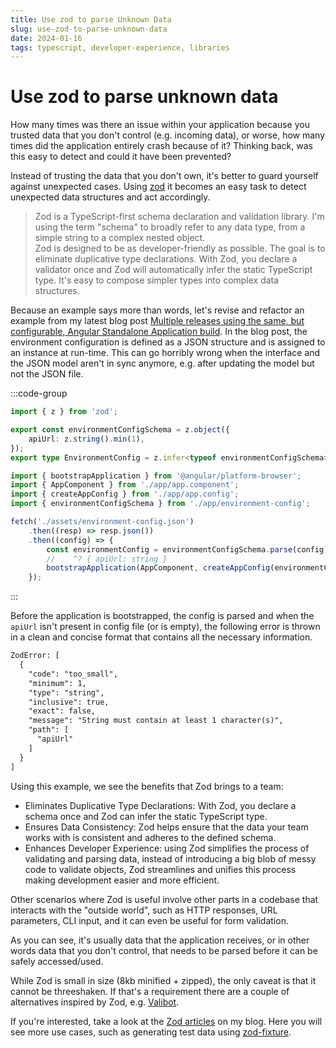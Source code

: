 ```yaml
---
title: Use zod to parse Unknown Data
slug: use-zod-to-parse-unknown-data
date: 2024-01-16
tags: typescript, developer-experience, libraries
---
```


# Use zod to parse unknown data

How many times was there an issue within your application because you trusted data that you don't control (e.g. incoming data), or worse, how many times did the application entirely crash because of it?
Thinking back, was this easy to detect and could it have been prevented?

Instead of trusting the data that you don't own, it's better to guard yourself against unexpected cases.
Using [zod](https://zod.dev) it becomes an easy task to detect unexpected data structures and act accordingly.

> Zod is a TypeScript-first schema declaration and validation library. I'm using the term "schema" to broadly refer to any data type, from a simple string to a complex nested object.  
> Zod is designed to be as developer-friendly as possible. The goal is to eliminate duplicative type declarations. With Zod, you declare a validator once and Zod will automatically infer the static TypeScript type. It's easy to compose simpler types into complex data structures.

Because an example says more than words, let's revise and refactor an example from my latest blog post [Multiple releases using the same, but configurable, Angular Standalone Application build](../../blog/multiple-releases-using-the-same-but-configurable-angular-standalone-application-build/index.md).
In the blog post, the environment configuration is defined as a JSON structure and is assigned to an instance at run-time.
This can go horribly wrong when the interface and the JSON model aren't in sync anymore, e.g. after updating the model but not the JSON file.

:::code-group

```ts environment-config.ts {3-5} [title=environment-config.ts]
import { z } from 'zod';

export const environmentConfigSchema = z.object({
	apiUrl: z.string().min(1),
});
export type EnvironmentConfig = z.infer<typeof environmentConfigSchema>;
```

```ts main.ts {9} [title=main.ts]
import { bootstrapApplication } from '@angular/platform-browser';
import { AppComponent } from './app/app.component';
import { createAppConfig } from './app/app.config';
import { environmentConfigSchema } from './app/environment-config';

fetch('./assets/environment-config.json')
	.then((resp) => resp.json())
	.then((config) => {
		const environmentConfig = environmentConfigSchema.parse(config);
		//    ^? { apiUrl: string }
		bootstrapApplication(AppComponent, createAppConfig(environmentConfig));
	});
```

:::

Before the application is bootstrapped, the config is parsed and when the `apiUrl` isn't present in config file (or is empty), the following error is thrown in a clean and concise format that contains all the necessary information.

```txt
ZodError: [
  {
    "code": "too_small",
    "minimum": 1,
    "type": "string",
    "inclusive": true,
    "exact": false,
    "message": "String must contain at least 1 character(s)",
    "path": [
      "apiUrl"
    ]
  }
]
```

Using this example, we see the benefits that Zod brings to a team:

- Eliminates Duplicative Type Declarations: With Zod, you declare a schema once and Zod can infer the static TypeScript type.
- Ensures Data Consistency: Zod helps ensure that the data your team works with is consistent and adheres to the defined schema.
- Enhances Developer Experience: using Zod simplifies the process of validating and parsing data, instead of introducing a big blob of messy code to validate objects, Zod streamlines and unifies this process making development easier and more efficient.

Other scenarios where Zod is useful involve other parts in a codebase that interacts with the "outside world", such as HTTP responses, URL parameters, CLI input, and it can even be useful for form validation.

As you can see, it's usually data that the application receives, or in other words data that you don't control, that needs to be parsed before it can be safely accessed/used.

While Zod is small in size (8kb minified + zipped), the only caveat is that it cannot be threeshaken.
If that's a requirement there are a couple of alternatives inspired by Zod, e.g. [Valibot](https://valibot.dev/).

If you're interested, take a look at the [Zod articles](/blog?q=Zod) on my blog.
Here you will see more use cases, such as generating test data using [zod-fixture](https://zod-fixture.timdeschryver.dev/).
